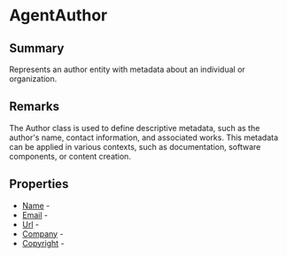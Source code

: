 # AgentAuthor

## Summary

Represents an author entity with metadata about an individual or organization.

## Remarks

The Author class is used to define descriptive metadata, such as the author's name, contact information, and associated works.
This metadata can be applied in various contexts, such as documentation, software components, or content creation.

## Properties

* [Name](AgentAuthor.Name.md) - 
* [Email](AgentAuthor.Email.md) - 
* [Url](AgentAuthor.Url.md) - 
* [Company](AgentAuthor.Company.md) - 
* [Copyright](AgentAuthor.Copyright.md) - 
